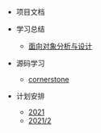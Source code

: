 <!-- * [个人简历](/) -->

* 项目文档
  <!-- * [BRRIAPP](project/brriapp/) -->
  <!-- * [dadaxSee DRS](project/drs/) -->
  <!-- * [my dadax](project/dadax/) -->

* 学习总结
  * [面向对象分析与设计](study/ooad/)
  <!-- * [canvas](study/canvas/) -->
  <!-- * [webgl](study/webgl/) -->
  
* 源码学习
  * [cornerstone](resource/cornerstone/)
  <!-- * [vue](resource/vue/) -->
  <!-- * [react](resource/react/) -->
  <!-- * [webpack](resource/webpack/) -->

* 计划安排
  * [2021](plan/2021.md)
  * [2021/2](plan/2021.2.md)
  <!-- * [2021/3](plan/2021.3.md) -->
  <!-- * [2021/4](plan/2021.4.md) -->
  <!-- * [2021/5](plan/2021.5.md) -->
  <!-- * [2021/6](plan/2021.6.md) -->
  <!-- * [2021/7](plan/2021.7.md) -->
  <!-- * [2021/8](plan/2021.8.md) -->
  <!-- * [2021/9](plan/2021.9.md) -->
  <!-- * [2021/10](plan/2021.10.md) -->
  <!-- * [2021/11](plan/2021.11.md) -->
  <!-- * [2021/12](plan/2021.12.md) -->